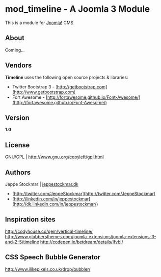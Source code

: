 # mod_timeline - A Joomla 3 Module
This is a module for [Joomla!](http://joomla.org/) CMS.


## About
Coming...


## Vendors
**Timeline** uses the following open source projects & libraries:
* Twitter Bootstrap 3 - [http://getbootstrap.com](http://www.getbootstrap.com)
* Fort Awesome - [http://fortawesome.github.io/Font-Awesome/](http://fortawesome.github.io/Font-Awesome/)


## Version
**1.0**


## License
GNU/GPL | http://www.gnu.org/copyleft/gpl.html


## Authors
Jeppe Stockmar | [jeppestockmar.dk](http://www.jeppestockmar.dk)

* [http://twitter.com/JeppeStockmar](http://twitter.com/JeppeStockmar)
* [http://linkedin.com/in/jeppestockmar](http://dk.linkedin.com/in/jeppestockmar/)


## Inspiration sites
http://codyhouse.co/gem/vertical-timeline/
http://www.globbersthemes.com/joomla-extensions/joomla-extensions-3-and-2-5/timeline
http://codepen.io/betdream/details/Ifvbi/

## CSS Speech Bubble Generator
http://www.ilikepixels.co.uk/drop/bubbler/